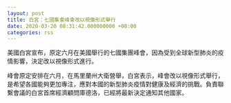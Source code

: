 ```yaml
---
layout: post
title: 白宮：七國集會峰會改以視像形式舉行
date: 2020-03-20 08:31:42.000000000 +08:00
categories: rss
---
```


美國白宮宣布，原定六月在美國舉行的七國集團峰會，因為受到全球新型肺炎的疫情影響，決定改以視像形式進行。

峰會原定安排在六月，在馬里蘭州大衛營舉，白宮表示，峰會改以視像形式舉行，是希望各國能夠更加專注，應對本國的新型肺炎疫情對健康及經濟的挑戰。負責聯繫會議的白宮首席經濟顧問庫德洛，已經將最新決定通知其他國家。
